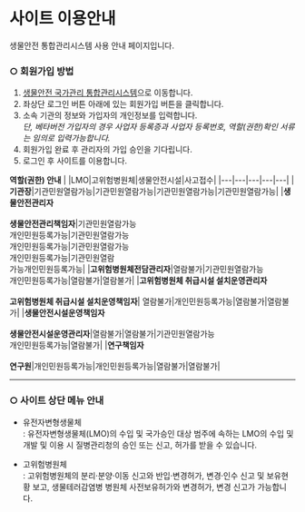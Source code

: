 # 사이트 이용안내
생물안전 통합관리시스템 사용 안내 페이지입니다.  


### ○ 회원가입 방법
1. [생물안전 국가관리 통합관리시스템](http://125.6.37.38/)으로 이동합니다. 
2. 좌상단 로그인 버튼 아래에 있는 회원가입 버튼을 클릭합니다.
3. 소속 기관의 정보와 가입자의 개인정보를 입력합니다.  
_단, 베타버전 가입자의 경우 사업자 등록증과 사업자 등록번호, 역할(권한)확인 서류는 임의로 입력가능합니다._    
4. 회원가입 완료 후 관리자의 가입 승인을 기다립니다.
5. 로그인 후 사이트를 이용합니다.
  
 **역할(권한) 안내**
 | |LMO|고위험병원체|생물안전시설|사고접수| 
 |---|---|---|---|---|
 |**기관장**|기관민원열람가능|기관민원열람가능|기관민원열람가능|기관민원열람가능|
 |**생물안전관리자** <br> <br> **생물안전관리책임자**|기관민원열람가능 <br> 개인민원등록가능|기관민원열람가능 <br> 개인민원등록가능|기관민원열람가능 <br> 개인민원등록가능|기관민원열람 <br> 가능개인민원등록가능|
 |**고위험병원체전담관리자**|열람불가|기관민원열람가능 <br> 개인민원등록가능|열람불가|열람불가|
 |**고위험병원체 취급시설 설치운영관리자** <br> <br> **고위험병원체 취급시설 설치운영책임자**|  열람불가|개인민원등록가능|열람불가|열람불가|
 |**생물안전시설운영책임자** <br> <br> **생물안전시설운영관리자**|열람불가|열람불가|기관민원열람가능 <br> 개인민원등록가능|열람불가|
 |**연구책임자** <br> <br> **연구원**|개인민원등록가능|개인민원등록가능|열람불가|열람불가|
  

  
---

### ○ 사이트 상단 메뉴 안내
+ 유전자변형생물체 <br>
    : 유전자변형생물체(LMO)의 수입 및 국가승인 대상 범주에 속하는 LMO의 수입 및 개발 및 이용 시 질병관리청의 승인 또는 신고, 허가를 받을 수 있습니다. 

+ 고위험병원체 <br>
    : 고위험병원체의 분리·분양·이동 신고와 반입·변경허가, 변경·인수 신고 및 보유현황 보고, 생물테러감염병 병원체 사전보유허가와 변경허가, 변경 신고가 가능합니다.
